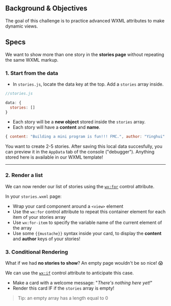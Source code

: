 ## Background & Objectives

The goal of this challenge is to practice advanced WXML attributes to make dynamic views.

## Specs

We want to show more than one story in the **stories page** without repeating the same WXML markup.

### 1. Start from the data

- In `stories.js`, locate the data key at the top. Add a `stories` array inside.

```js
//stories.js

data: {
  stories: []
}
```

- Each story will be a **new object** stored inside the `stories` array.
- Each story will have a **content** and **name**.

```js
{ content: "Building a mini program is fun!!! FMC.", author: "Yinghui" },
```

You want to create 2-5 stories. After saving this local data succesfully, you can preview it in the `AppData` tab of the console ("debugger"). Anything stored here is available in our WXML template!

---

### 2. Render a list

We can now render our list of stories using the [`wx:for`](https://developers.weixin.qq.com/miniprogram/en/dev/framework/view/wxml/#List-Rendering) control attribute.

In your `stories.wxml` page:

- Wrap your card component around a `<view>` element
- Use the `wx:for` control attribute to repeat this container element for each item of your stories array
- Use `wx:for-item` to specify the variable name of the current element of the array
- Use some `{{mustache}}` syntax inside your card, to display the **content** and **author** keys of your stories!

### 3. Conditional Rendering

What if we had **no stories to show**? An empty page wouldn't be so nice! 😱

We can use the [`wx:if`](https://developers.weixin.qq.com/miniprogram/en/dev/framework/view/wxml/#Condition-Rendering) control attribute to anticipate this case.

- Make a card with a welcome message: "*There's nothing here yet!*"
- Render this card IF if the `stories` array is empty!

> Tip: an empty array has a length equal to 0
